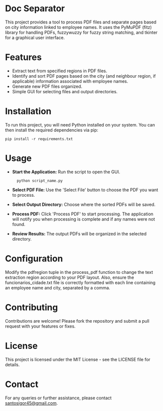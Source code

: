 # Doc Separator
This project provides a tool to process PDF files and separate pages based on city information linked to employee names. It uses the PyMuPDF (fitz) library for handling PDFs, fuzzywuzzy for fuzzy string matching, and tkinter for a graphical user interface.

# Features
- Extract text from specified regions in PDF files.
- Identify and sort PDF pages based on the city (and neighbour region, if applicable) information associated with employee names.
- Generate new PDF files organized.
- Simple GUI for selecting files and output directories.

# Installation
To run this project, you will need Python installed on your system. You can then install the required dependencies via pip:

    pip install -r requirements.txt

# Usage
- **Start the Application:** Run the script to open the GUI.

        python script_name.py

- **Select PDF File:** Use the 'Select File' button to choose the PDF you want to process.

- **Select Output Directory:** Choose where the sorted PDFs will be saved.

- **Process PDF:** Click 'Process PDF' to start processing. The application will notify you when processing is complete and if any names were not found.

- **Review Results:** The output PDFs will be organized in the selected directory.

# Configuration
Modify the pdfregion tuple in the process_pdf function to change the text extraction region according to your PDF layout. Also, ensure the funcionarios_cidade.txt file is correctly formatted with each line containing an employee name and city, separated by a comma.

# Contributing
Contributions are welcome! Please fork the repository and submit a pull request with your features or fixes.

# License
This project is licensed under the MIT License - see the LICENSE file for details.

# Contact

For any queries or further assistance, please contact santosigor45@gmail.com.
